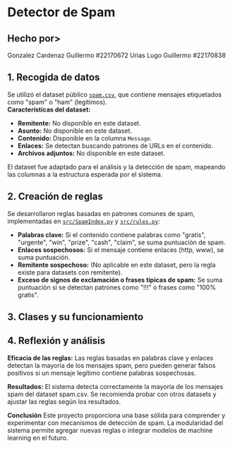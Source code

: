 # Detector de Spam

## Hecho por>
Gonzalez Cardenaz Guillermo #22170672
Urias Lugo Guillermo #22170838


## 1. Recogida de datos

Se utilizó el dataset público [`spam.csv`](../data/spam.csv), que contiene mensajes etiquetados como "spam" o "ham" (legítimos).  
**Características del dataset:**

- **Remitente:** No disponible en este dataset.
- **Asunto:** No disponible en este dataset.
- **Contenido:** Disponible en la columna `Message`.
- **Enlaces:** Se detectan buscando patrones de URLs en el contenido.
- **Archivos adjuntos:** No disponible en este dataset.

El dataset fue adaptado para el análisis y la detección de spam, mapeando las columnas a la estructura esperada por el sistema.

## 2. Creación de reglas

Se desarrollaron reglas basadas en patrones comunes de spam, implementadas en [`src/SpamIndex.py`](../src/SpamIndex.py) y [`src/rules.py`](../src/rules.py):

- **Palabras clave:** Si el contenido contiene palabras como "gratis", "urgente", "win", "prize", "cash", "claim", se suma puntuación de spam.
- **Enlaces sospechosos:** Si el mensaje contiene enlaces (http, www), se suma puntuación.
- **Remitente sospechoso:** (No aplicable en este dataset, pero la regla existe para datasets con remitente).
- **Exceso de signos de exclamación o frases típicas de spam:** Se suma puntuación si se detectan patrones como "!!!" o frases como "100% gratis".


## 3. Clases y su funcionamiento




## 4. Reflexión y análisis

**Eficacia de las reglas:**
Las reglas basadas en palabras clave y enlaces detectan la mayoría de los mensajes spam, pero pueden generar falsos positivos si un mensaje legítimo contiene palabras sospechosas.

**Resultados:**
El sistema detecta correctamente la mayoría de los mensajes spam del dataset spam.csv.
Se recomienda probar con otros datasets y ajustar las reglas según los resultados.

**Conclusión**
Este proyecto proporciona una base sólida para comprender y experimentar con mecanismos de detección de spam. La modularidad del sistema permite agregar nuevas reglas o integrar modelos de machine learning en el futuro.

